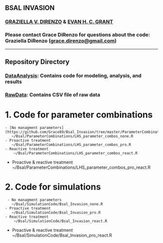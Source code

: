## BSAL INVASION

### [GRAZIELLA V. DIRENZO](https://grazielladirenzo.weebly.com) & [EVAN H. C. GRANT](https://www.usgs.gov/staff-profiles/evan-grant?qt-staff_profile_science_products=0#)

### Please contact Grace DiRenzo for questions about the code: Graziella DiRenzo (grace.direnzo@gmail.com)
__________________________________________________________________________________________________________________________________________

## Repository Directory
### [DataAnalysis](https://github.com/Grace89/Bsal_Invasion/tree/master/DataAnalysis): Contains code for modeling, analysis, and results
### [RawData](https://github.com/Grace89/Bsal_Invasion/tree/master/RawData): Contains CSV file of raw data


# 1. Code for parameter combinations
    - [No managment parameters](https://github.com/Grace89/Bsal_Invasion/tree/master/ParameterCombinations/LHS_parameter_combos_none.R)
       ~/Bsal/ParameterCombinations/LHS_parameter_combos_none.R
    - Proactive treatment
       ~/Bsal/ParameterCombinations/LHS_parameter_combos_pro.R
    - Reactive treatment
        ~/Bsal/ParameterCombinations/LHS_parameter_combos_react.R
   - Proactive & reactive treatment
       ~/Bsal/ParameterCombinations/LHS_parameter_combos_pro_react.R

# 2. Code for simulations
     - No managment parameters
       ~/Bsal/SimulationCode/Bsal_Invasion_none.R
    - Proactive treatment
       ~/Bsal/SimulationCode/Bsal_Invasion_pro.R
    - Reactive treatment
        ~/Bsal/SimulationCode/Bsal_Invasion_react.R
   - Proactive & reactive treatment
       ~/Bsal/SimulationCode/Bsal_Invasion_pro_react.R
